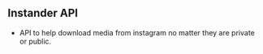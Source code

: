 ## Instander API

- API to help download media from instagram no matter they are private or public.
